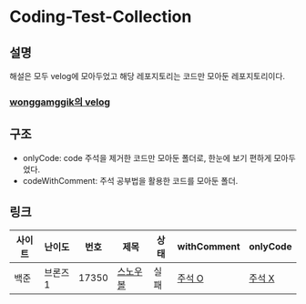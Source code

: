 # Coding-Test-Collection
## 설명
해설은 모두 velog에 모아두었고 해당 레포지토리는 코드만 모아둔 레포지토리이다.
### [wonggamggik의 velog](https://velog.io/@wonggamggik/series/%EC%BD%94%EB%94%A9%ED%85%8C%EC%8A%A4%ED%8A%B8-%EC%BD%9C%EB%A0%89%EC%85%98)

## 구조
- onlyCode: code 주석을 제거한 코드만 모아둔 폴더로, 한눈에 보기 편하게 모아두었다.
- codeWithComment: 주석 공부법을 활용한 코드를 모아둔 폴더.

## 링크
|사이트|난이도|번호|제목|상태|withComment|onlyCode|
|------|---|---|---|---|---|---|
|백준|브론즈1|17350|[스노우볼](https://www.acmicpc.net/problem/17950)|실패|[주석 O]()|[주석 X]()|
